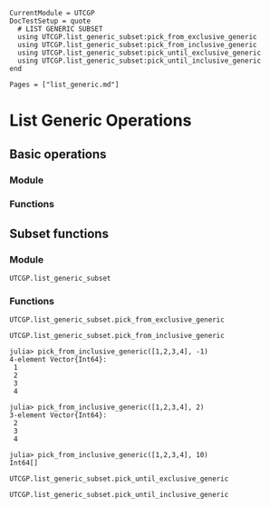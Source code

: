 ```@meta
CurrentModule = UTCGP
DocTestSetup = quote
  # LIST GENERIC SUBSET
  using UTCGP.list_generic_subset:pick_from_exclusive_generic
  using UTCGP.list_generic_subset:pick_from_inclusive_generic
  using UTCGP.list_generic_subset:pick_until_exclusive_generic
  using UTCGP.list_generic_subset:pick_until_inclusive_generic
end
```

```@contents
Pages = ["list_generic.md"]
```

# List Generic Operations

## Basic operations 

### Module 

### Functions 


## Subset functions

### Module
```@docs
UTCGP.list_generic_subset
```

### Functions

```@docs
UTCGP.list_generic_subset.pick_from_exclusive_generic
```


```@docs
UTCGP.list_generic_subset.pick_from_inclusive_generic
```
```jldoctest
julia> pick_from_inclusive_generic([1,2,3,4], -1)
4-element Vector{Int64}:
 1
 2
 3
 4
```
```jldoctest
julia> pick_from_inclusive_generic([1,2,3,4], 2)
3-element Vector{Int64}:
 2
 3
 4
```
```jldoctest
julia> pick_from_inclusive_generic([1,2,3,4], 10)
Int64[]
```

```@docs
UTCGP.list_generic_subset.pick_until_exclusive_generic
```
```@docs
UTCGP.list_generic_subset.pick_until_inclusive_generic
```

